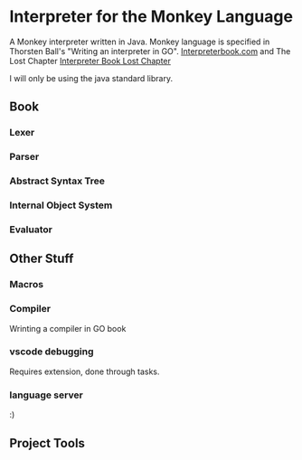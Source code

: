 # Interpreter for the Monkey Language
A Monkey interpreter written in Java. Monkey language is specified in Thorsten Ball's "Writing an interpreter in GO". [Interpreterbook.com](https://www.interpreterbook.com) and The Lost Chapter [Interpreter Book Lost Chapter](https://interpreterbook.com/lost/)

I will only be using the java standard library.

## Book

### Lexer

### Parser

### Abstract Syntax Tree

### Internal Object System

### Evaluator

## Other Stuff

### Macros

### Compiler
Wrinting a compiler in GO book

### vscode debugging
Requires extension, done through tasks.

### language server
:)

## Project Tools
